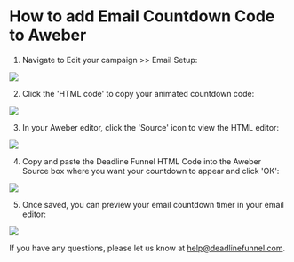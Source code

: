 # How to add Email Countdown Code to Aweber

1. Navigate to Edit your campaign &gt;&gt; Email Setup:

![](https://d33v4339jhl8k0.cloudfront.net/docs/assets/53974d6ce4b0c76107b109d1/images/5a9812dc2c7d3a7549513d11/file-%20WImGw0MUo4.png)

2. Click the 'HTML code' to copy your animated countdown code:

![](https://d33v4339jhl8k0.cloudfront.net/docs/assets/53974d6ce4b0c76107b109d1/images/5a9816a72c7d3a7549513d48/file-%20FDj6iRniYt.png)

3. In your Aweber editor, click the 'Source' icon to view the HTML editor:

![](https://d33v4339jhl8k0.cloudfront.net/docs/assets/53974d6ce4b0c76107b109d1/images/57c08fc2903360342852e7a6/file-U8YVEC3cmM.png)

4. Copy and paste the Deadline Funnel HTML Code into the Aweber Source box where you want your countdown to appear and click 'OK':

![](https://d33v4339jhl8k0.cloudfront.net/docs/assets/53974d6ce4b0c76107b109d1/images/57c09045c6979156e4f1e33a/file-t8jn1cIW4K.png)

5. Once saved, you can preview your email countdown timer in your email editor:

![](https://d33v4339jhl8k0.cloudfront.net/docs/assets/53974d6ce4b0c76107b109d1/images/58af1a08dd8c8e56bfa7f4d9/file-%20hu9mSrvf3Y.png)

If you have any questions, please let us know at [help@deadlinefunnel.com](mailto:mailto:help@deadlinefunnel.com).


